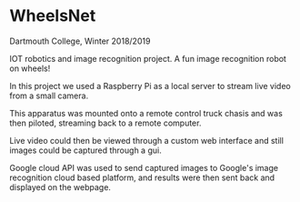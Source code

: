 # WheelsNet

Dartmouth College, Winter 2018/2019 

IOT robotics and image recognition project. A fun image recognition robot on wheels! 

In this project we used a Raspberry Pi as a local server to stream live video from a small camera. <br>

This apparatus was mounted onto a remote control truck chasis and was then piloted, streaming back to a remote computer. <br>

Live video could then be viewed through a custom web interface and still images could be captured through a gui. <br>

Google cloud API was used to send captured images to Google's image recognition cloud based platform, and results were then sent back and displayed on the webpage. <br>

